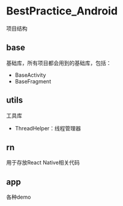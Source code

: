 # BestPractice_Android

项目结构


## base

基础库，所有项目都会用到的基础库，包括：

- BaseActivity
- BaseFragment

## utils

工具库

- ThreadHelper：线程管理器


## rn

用于存放React Native相关代码


## app

各种demo
